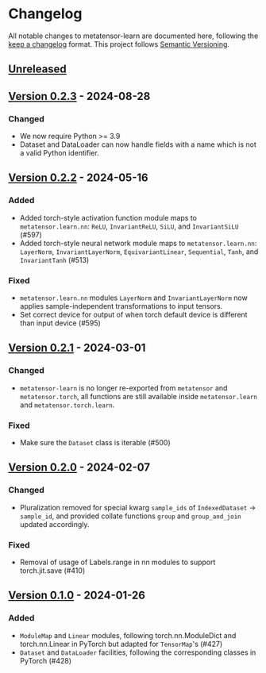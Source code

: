 # Changelog

All notable changes to metatensor-learn are documented here, following the
[keep a changelog](https://keepachangelog.com/en/1.1.0/) format. This project
follows [Semantic Versioning](https://semver.org/spec/v2.0.0.html).

## [Unreleased](https://github.com/lab-cosmo/metatensor/)

<!-- Possible sections

### Added

### Fixed

### Changed

### Removed
-->

## [Version 0.2.3](https://github.com/lab-cosmo/metatensor/releases/tag/metatensor-learn-v0.2.3) - 2024-08-28

### Changed

- We now require Python >= 3.9
- Dataset and DataLoader can now handle fields with a name which is not a valid
  Python identifier.

## [Version 0.2.2](https://github.com/lab-cosmo/metatensor/releases/tag/metatensor-learn-v0.2.2) - 2024-05-16

### Added

- Added torch-style activation function module maps to `metatensor.learn.nn`: `ReLU`,
  `InvariantReLU`, `SiLU`, and `InvariantSiLU` (#597)
- Added torch-style neural network module maps to `metatensor.learn.nn`:
  `LayerNorm`, `InvariantLayerNorm`, `EquivariantLinear`, `Sequential`, `Tanh`,
  and `InvariantTanh` (#513)

### Fixed

- `metatensor.learn.nn` modules `LayerNorm` and `InvariantLayerNorm` now applies
  sample-independent transformations to input tensors.
- Set correct device for output of when torch default device is different than input device (#595)

## [Version 0.2.1](https://github.com/lab-cosmo/metatensor/releases/tag/metatensor-learn-v0.2.1) - 2024-03-01

### Changed

- `metatensor-learn` is no longer re-exported from `metatensor` and
  `metatensor.torch`, all functions are still available inside
  `metatensor.learn` and `metatensor.torch.learn`.

### Fixed

- Make sure the `Dataset` class is iterable (#500)

## [Version 0.2.0](https://github.com/lab-cosmo/metatensor/releases/tag/metatensor-learn-v0.2.0) - 2024-02-07

### Changed

- Pluralization removed for special kwarg `sample_ids` of `IndexedDataset` ->
  `sample_id`, and provided collate functions `group` and `group_and_join`
  updated accordingly.

### Fixed

- Removal of usage of Labels.range in nn modules to support torch.jit.save (#410)

## [Version 0.1.0](https://github.com/lab-cosmo/metatensor/releases/tag/metatensor-learn-v0.1.0) - 2024-01-26

### Added

- `ModuleMap` and `Linear` modules, following torch.nn.ModuleDict and
  torch.nn.Linear in PyTorch but adapted for `TensorMap`'s (#427)
- `Dataset` and `DataLoader` facilities, following the corresponding classes in
  PyTorch (#428)
